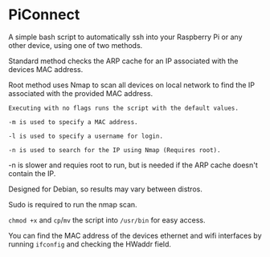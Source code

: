 # PiConnect
A simple bash script to automatically ssh into your Raspberry Pi or any other device, using one of two methods.

Standard method checks the ARP cache for an IP associated with the devices MAC address.

Root method uses Nmap to scan all devices on local network to find the IP associated with the provided MAC address.

```
Executing with no flags runs the script with the default values.

-m is used to specify a MAC address.

-l is used to specify a username for login.

-n is used to search for the IP using Nmap (Requires root).
```

-n is slower and requies root to run, but is needed if the ARP cache doesn't contain the IP.


Designed for Debian, so results may vary between distros.

Sudo is required to run the nmap scan.

`chmod +x` and `cp`/`mv` the script into `/usr/bin` for easy access.

You can find the MAC address of the devices ethernet and wifi interfaces by running `ifconfig` and checking the HWaddr field.

